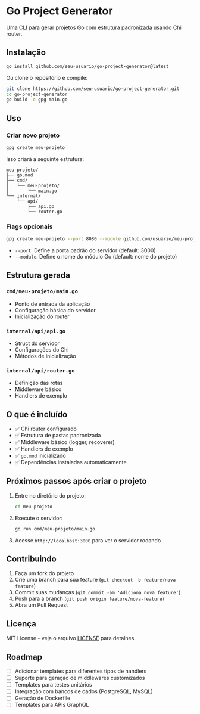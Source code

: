 # Go Project Generator

Uma CLI para gerar projetos Go com estrutura padronizada usando Chi router.

## Instalação

```bash
go install github.com/seu-usuario/go-project-generator@latest
```

Ou clone o repositório e compile:

```bash
git clone https://github.com/seu-usuario/go-project-generator.git
cd go-project-generator
go build -o gpg main.go
```

## Uso

### Criar novo projeto

```bash
gpg create meu-projeto
```

Isso criará a seguinte estrutura:

```
meu-projeto/
├── go.mod
├── cmd/
│   └── meu-projeto/
│       └── main.go
└── internal/
    └── api/
        ├── api.go
        └── router.go
```

### Flags opcionais

```bash
gpg create meu-projeto --port 8080 --module github.com/usuario/meu-projeto
```

- `--port`: Define a porta padrão do servidor (default: 3000)
- `--module`: Define o nome do módulo Go (default: nome do projeto)

## Estrutura gerada

### `cmd/meu-projeto/main.go`
- Ponto de entrada da aplicação
- Configuração básica do servidor
- Inicialização do router

### `internal/api/api.go`
- Struct do servidor
- Configurações do Chi
- Métodos de inicialização

### `internal/api/router.go`
- Definição das rotas
- Middleware básico
- Handlers de exemplo

## O que é incluído

- ✅ Chi router configurado
- ✅ Estrutura de pastas padronizada
- ✅ Middleware básico (logger, recoverer)
- ✅ Handlers de exemplo
- ✅ `go.mod` inicializado
- ✅ Dependências instaladas automaticamente

## Próximos passos após criar o projeto

1. Entre no diretório do projeto:
   ```bash
   cd meu-projeto
   ```

2. Execute o servidor:
   ```bash
   go run cmd/meu-projeto/main.go
   ```

3. Acesse `http://localhost:3000` para ver o servidor rodando

## Contribuindo

1. Faça um fork do projeto
2. Crie uma branch para sua feature (`git checkout -b feature/nova-feature`)
3. Commit suas mudanças (`git commit -am 'Adiciona nova feature'`)
4. Push para a branch (`git push origin feature/nova-feature`)
5. Abra um Pull Request

## Licença

MIT License - veja o arquivo [LICENSE](LICENSE) para detalhes.

## Roadmap

- [ ] Adicionar templates para diferentes tipos de handlers
- [ ] Suporte para geração de middlewares customizados
- [ ] Templates para testes unitários
- [ ] Integração com bancos de dados (PostgreSQL, MySQL)
- [ ] Geração de Dockerfile
- [ ] Templates para APIs GraphQL
